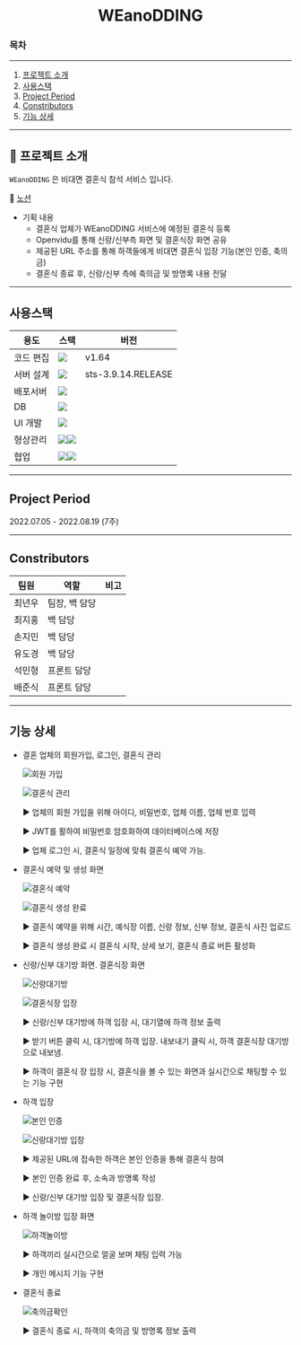 <h1 align="center">WEanoDDING</h1>

### 목차

---

1. [프로젝트 소개](#-프로젝트-소개)
2. [사용스택](#사용스택)
3. [Project Period](#project-period)
4. [Constributors](#constributors)
5. [기능 상세](#기능-상세)

---

## 📖 프로젝트 소개

`WEanoDDING` 은 비대면 결혼식 참석 서비스 입니다.


📜 [노션](https://www.notion.so/_-1ff8c6b9b3bd4252861787b404e733d4)

-   기획 내용
    - 결혼식 업체가 WEanoDDING 서비스에 예정된 결혼식 등록
    - Openvidu를 통해 신랑/신부측 화면 및 결혼식장 화면 공유
    - 제공된 URL 주소를 통해 하객들에게 비대면 결혼식 입장 기능(본인 인증, 축의금)
    - 결혼식 종료 후, 신랑/신부 측에 축의금 및 방명록 내용 전달
---

## 사용스택

| 용도      | 스택                                                                                                                                                                                                           | 버전  |
| --------- | -------------------------------------------------------------------------------------------------------------------------------------------------------------------------------------------------------------- | ----- |
| 코드 편집 | <img src="https://img.shields.io/badge/Visual Studio Code-007ACC?style=plastic&logo=Visual Studio Code&logoColor=white">                                                                                       | v1.64 |
| 서버 설계         | <img src="https://img.shields.io/badge/Spring-339933?style=plastic&logo=Spring&logoColor=white"> | sts-3.9.14.RELEASE |
| 배포서버          | <img src="https://img.shields.io/badge/Amazon AWS-232F3E?style=plastic&logo=Amazon%20AWS&logoColor=white"> |        
| DB        | <img src="https://img.shields.io/badge/MySQL-FFCA28?style=plastic&logo=MySQL&logoColor=white">                                                                                                              |       |
| UI 개발           | <img src="https://img.shields.io/badge/Vue.js-4FC08D?style=plastic&logo=Vue.js&logoColor=white"> |                    |
| 형상관리  | <img src="https://img.shields.io/badge/git-F05032?style=plastic&logo=git&logoColor=white"><img src="https://img.shields.io/badge/Docker-2496ED?style=plastic&logo=Docker&logoColor=white">                                                                                                                     |       |
| 협업      | <img src="https://img.shields.io/badge/Jira Software-0052CC?style=plastic&logo=Jira Software&logoColor=white"><img src="https://img.shields.io/badge/Notion-000000?style=plastic&logo=Notion&logoColor=white"> |       |

---

## Project Period

2022.07.05 - 2022.08.19 (7주)

---

## Constributors

| 팀원   | 역할                             | 비고 |
| ------ | -------------------------------- | ---- | 
| 최년우 | 팀장, 백 담당               |      | 
| 최지홍 | 백 담당                       |      |
| 손지민 | 백 담당                       |      |
| 유도경 | 백 담당                           |      |
| 석민형 | 프론트 담당                       |      |
| 배준식 | 프론트 담당                           |      |

---

## 기능 상세

-   결혼 업체의 회원가입, 로그인, 결혼식 관리

    ![회원 가입](https://user-images.githubusercontent.com/57648072/186904810-a023a32a-0437-4fad-a8bd-180494723edb.jpg)
    
    ![결혼식 관리](https://user-images.githubusercontent.com/57648072/186904821-f7156274-664c-43f3-8803-62fe5936dd44.jpg)
    
    
    ▶ 업체의 회원 가입을 위해 아이디, 비밀번호, 업체 이름, 업체 번호 입력 

    ▶ JWT를 활하여 비밀번호 암호화하여 데이터베이스에 저장

    ▶ 업체 로그인 시, 결혼식 일정에 맞춰 결혼식 예약 가능.
        
-   결혼식 예약 및 생성 화면

    ![결혼식 예약](https://user-images.githubusercontent.com/57648072/186904845-a58e3b44-0ae9-47fa-afe5-ea3de24b9403.jpg)
    
    ![결혼식 생성 완료](https://user-images.githubusercontent.com/57648072/186904795-a6183fa7-84ca-44a1-aa41-0ef818260fff.jpg)
    
    ▶ 결혼식 예약을 위해 시간, 예식장 이름, 신랑 정보, 신부 정보, 결혼식 사진 업로드

    ▶ 결혼식 생성 완료 시 결혼식 시작, 상세 보기, 결혼식 종료 버튼 활성화

-   신랑/신부 대기방 화면. 결혼식장 화면

      ![신랑대기방](https://user-images.githubusercontent.com/57648072/186905013-980af25c-991b-4a05-ab4a-700c3144c7c6.jpg)
      
      ![결혼식장 입장](https://user-images.githubusercontent.com/57648072/186904875-d1464a05-092a-4e58-a78a-69a96ff64029.jpg)
      
      
    ▶ 신랑/신부 대기방에 하객 입장 시, 대기열에 하객 정보 출력

    ▶ 받기 버튼 클릭 시, 대기방에 하객 입장. 내보내기 클릭 시, 하객 결혼식장 대기방으로 내보냄.

    ▶ 하객이 결혼식 장 입장 시, 결혼식을 볼 수 있는 화면과 실시간으로 채팅할 수 있는 기능 구현

-   하객 입장

    ![본인 인증](https://user-images.githubusercontent.com/57648072/186904977-0f61ea7a-b0d0-4e89-bbc2-a52a075b0b91.jpg)
    
    ![신랑대기방 입장](https://user-images.githubusercontent.com/57648072/186904919-42d34bf6-7b35-49ff-8366-ac02ea879fbb.jpg)

    ▶ 제공된 URL에 접속한 하객은 본인 인증을 통해 결혼식 참여
    
    ▶ 본인 인증 완료 후, 소속과 방명록 작성
    
    ▶ 신랑/신부 대기방 입장 및 결혼식장 입장.

-   하객 놀이방 입장 화면

    ![하객놀이방](https://user-images.githubusercontent.com/57648072/186904865-4b16b54e-bfdb-4007-92c2-aad7f3050745.jpg)
    
    ▶ 하객끼리 실시간으로 얼굴 보며 채팅 입력 가능
    
    ▶ 개인 메시지 기능 구현
-   결혼식 종료

    ![축의금확인](https://user-images.githubusercontent.com/57648072/186905000-d599b7bc-45ec-4709-864e-a9e393de0296.jpg)

    ▶ 결혼식 종료 시, 하객의 축의금 및 방명록 정보 출력
